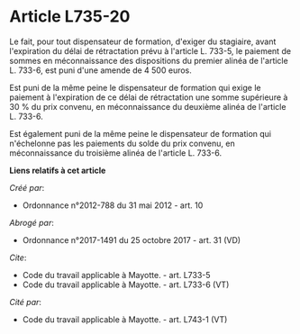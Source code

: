 # Article L735-20

Le fait, pour tout dispensateur de formation, d'exiger du stagiaire, avant l'expiration du délai de rétractation prévu à
l'article L. 733-5, le paiement de sommes en méconnaissance des dispositions du premier alinéa de l'article L. 733-6, est
puni d'une amende de 4 500 euros. 

Est puni de la même peine le dispensateur de formation qui exige le paiement à l'expiration de ce délai de rétractation une
somme supérieure à 30 % du prix convenu, en méconnaissance du deuxième alinéa de l'article L. 733-6. 

Est également puni de la même peine le dispensateur de formation qui n'échelonne pas les paiements du solde du prix convenu,
en méconnaissance du troisième alinéa de l'article L. 733-6.

**Liens relatifs à cet article**

_Créé par_:

  - Ordonnance n°2012-788 du 31 mai 2012 - art. 10

_Abrogé par_:

  - Ordonnance n°2017-1491 du 25 octobre 2017 - art. 31 (VD)

_Cite_:

  - Code du travail applicable à Mayotte. - art. L733-5
  - Code du travail applicable à Mayotte. - art. L733-6 (VT)

_Cité par_:

  - Code du travail applicable à Mayotte. - art. L743-1 (VT)
